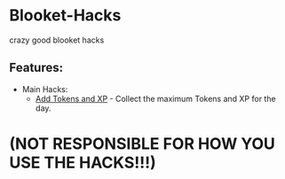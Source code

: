 # Blooket-Hacks
crazy good blooket hacks

## Features:
- Main Hacks:
    - <a href="https://github.com/e1du/Blooket-Hacks/blob/main/Main-Hacks/Add-Tokens-And-XP.js">Add Tokens and XP</a> - Collect the maximum Tokens and XP for the day.


# (NOT RESPONSIBLE FOR HOW YOU USE THE HACKS!!!)
